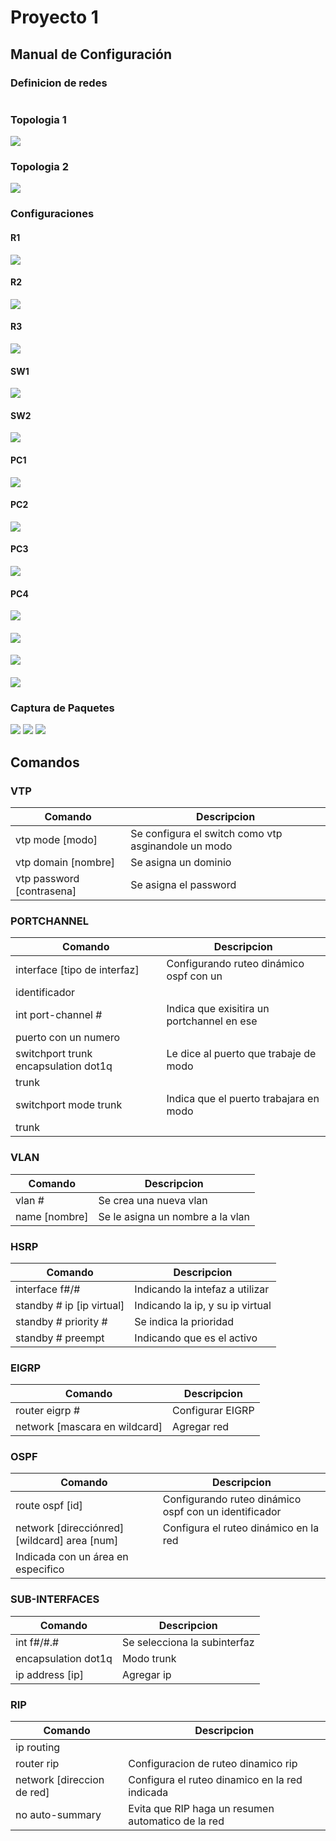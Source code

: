# Proyecto 1

## Manual de Configuración

### Definicion de redes
![]()

### Topologia 1
![](imgs/topo1.JPG)

### Topologia 2
![](imgs/)

### Configuraciones

#### R1
![](imgs/ip_r1.JPG)

#### R2
![](imgs/ip_r2.JPG)

#### R3
![](imgs/ip_r3.JPG)

#### SW1
![](imgs/trunk_sw1.JPG)

#### SW2
![](imgs/trunk_sw2.JPG)

#### PC1
![](imgs/pc1.JPG)

#### PC2
![](imgs/pc2.JPG)

#### PC3
![](imgs/pc3.JPG)

#### PC4
![](imgs/pc4.JPG)

#### 
![](imgs/)

#### 
![](imgs/)

#### 
![](imgs/)

### Captura de Paquetes
![](imgs/paquetes_ping.JPG)
![](imgs/paquetes_direcciones.JPG)
![](imgs/capturas_hex.JPG)


## Comandos

### VTP
| Comando | Descripcion |
|---|---|
| vtp mode [modo] | Se configura el switch como vtp asginandole un modo |
| vtp domain [nombre] | Se asigna un dominio |
| vtp password [contrasena] | Se asigna el password |

### PORTCHANNEL
| Comando | Descripcion |
|---|---|
| interface [tipo de interfaz] | Configurando ruteo dinámico ospf con un
identificador |
| int port-channel # | Indica que exisitira un portchannel en ese
puerto con un numero |
| switchport trunk encapsulation dot1q | Le dice al puerto que trabaje de modo
trunk |
| switchport mode trunk | Indica que el puerto trabajara en modo
trunk |

### VLAN
| Comando | Descripcion |
|---|---|
| vlan # | Se crea una nueva vlan |
| name [nombre] | Se le asigna un nombre a la vlan |

### HSRP
| Comando | Descripcion |
|---|---|
| interface f#/# | Indicando la intefaz a utilizar |
| standby # ip [ip virtual] | Indicando la ip, y su ip virtual |
| standby # priority # | Se indica la prioridad |
| standby # preempt | Indicando que es el activo |

### EIGRP
| Comando | Descripcion |
|---|---|
| router eigrp # | Configurar EIGRP |
| network [mascara en wildcard] | Agregar red |

### OSPF
| Comando | Descripcion |
|---|---|
| route ospf [id] | Configurando ruteo dinámico ospf con un identificador |
| network [direcciónred] [wildcard] area [num] | Configura el ruteo dinámico en la red
Indicada con un área en especifico |

### SUB-INTERFACES
| Comando | Descripcion |
|---|---|
| int f#/#.# | Se selecciona la subinterfaz |
| encapsulation dot1q | Modo trunk |
| ip address [ip] | Agregar ip |

### RIP
| Comando | Descripcion |
|---|---|
| ip routing |  |
| router rip | Configuracion de ruteo dinamico rip |
| network [direccion de red] | Configura el ruteo dinamico en la red indicada |
| no auto-summary | Evita que RIP haga un resumen automatico de la red |


